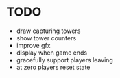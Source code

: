 # TODO

- draw capturing towers
- show tower counters
- improve gfx
- display when game ends
- gracefully support players leaving
- at zero players reset state
